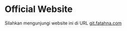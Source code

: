 # Official Website

Silahkan mengunjungi website ini di URL [git.fatahna.com]

[git.fatahna.com]: <http://git.fatahna.com>
